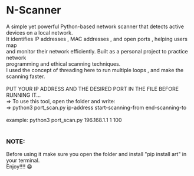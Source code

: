 <h1>N-Scanner</h1>
A simple yet powerful Python-based network scanner that detects active devices on a local network.</br> It identifies IP addresses , MAC addresses , and open ports , helping users map </br>and monitor their network efficiently. Built as a personal project to practice network</br> programming and ethical scanning techniques. 
</br>
I used the concept of threading here to run multiple loops , and make the scanning faster.
</br></br>
PUT YOUR IP ADDRESS AND THE DESIRED PORT IN THE FILE BEFORE RUNNING IT...
</br>
=> To use this tool, open the folder and write: </br>=> python3 port_scan.py ip-address start-scanning-from end-scanning-to
</br> </br> example: python3 port_scan.py 196.168.1.1 1 100
</br></br>
<h3>NOTE:</h3> Before using it make sure you open the folder and install "pip install art" in your terminal.

</br>
Enjoy!!!! 😁


